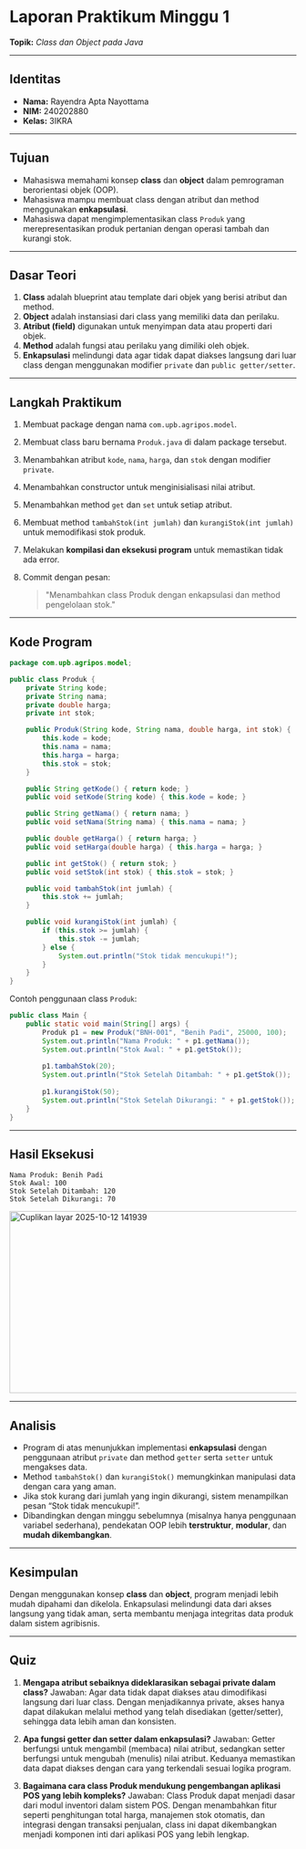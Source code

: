 # **Laporan Praktikum Minggu 1**

**Topik:** *Class dan Object pada Java*

---

## **Identitas**

* **Nama:** Rayendra Apta Nayottama
* **NIM:** 240202880
* **Kelas:** 3IKRA

---

## **Tujuan**

* Mahasiswa memahami konsep **class** dan **object** dalam pemrograman berorientasi objek (OOP).
* Mahasiswa mampu membuat class dengan atribut dan method menggunakan **enkapsulasi**.
* Mahasiswa dapat mengimplementasikan class `Produk` yang merepresentasikan produk pertanian dengan operasi tambah dan kurangi stok.

---

## **Dasar Teori**

1. **Class** adalah blueprint atau template dari objek yang berisi atribut dan method.
2. **Object** adalah instansiasi dari class yang memiliki data dan perilaku.
3. **Atribut (field)** digunakan untuk menyimpan data atau properti dari objek.
4. **Method** adalah fungsi atau perilaku yang dimiliki oleh objek.
5. **Enkapsulasi** melindungi data agar tidak dapat diakses langsung dari luar class dengan menggunakan modifier `private` dan `public getter/setter`.

---

## **Langkah Praktikum**

1. Membuat package dengan nama `com.upb.agripos.model`.
2. Membuat class baru bernama `Produk.java` di dalam package tersebut.
3. Menambahkan atribut `kode`, `nama`, `harga`, dan `stok` dengan modifier `private`.
4. Menambahkan constructor untuk menginisialisasi nilai atribut.
5. Menambahkan method `get` dan `set` untuk setiap atribut.
6. Membuat method `tambahStok(int jumlah)` dan `kurangiStok(int jumlah)` untuk memodifikasi stok produk.
7. Melakukan **kompilasi dan eksekusi program** untuk memastikan tidak ada error.
8. Commit dengan pesan:

   > "Menambahkan class Produk dengan enkapsulasi dan method pengelolaan stok."

---

## **Kode Program**

```java
package com.upb.agripos.model;

public class Produk {
    private String kode;
    private String nama;
    private double harga;
    private int stok;

    public Produk(String kode, String nama, double harga, int stok) {
        this.kode = kode;
        this.nama = nama;
        this.harga = harga;
        this.stok = stok;
    }

    public String getKode() { return kode; }
    public void setKode(String kode) { this.kode = kode; }

    public String getNama() { return nama; }
    public void setNama(String nama) { this.nama = nama; }

    public double getHarga() { return harga; }
    public void setHarga(double harga) { this.harga = harga; }

    public int getStok() { return stok; }
    public void setStok(int stok) { this.stok = stok; }

    public void tambahStok(int jumlah) {
        this.stok += jumlah;
    }

    public void kurangiStok(int jumlah) {
        if (this.stok >= jumlah) {
            this.stok -= jumlah;
        } else {
            System.out.println("Stok tidak mencukupi!");
        }
    }
}
```

Contoh penggunaan class `Produk`:

```java
public class Main {
    public static void main(String[] args) {
        Produk p1 = new Produk("BNH-001", "Benih Padi", 25000, 100);
        System.out.println("Nama Produk: " + p1.getNama());
        System.out.println("Stok Awal: " + p1.getStok());
        
        p1.tambahStok(20);
        System.out.println("Stok Setelah Ditambah: " + p1.getStok());
        
        p1.kurangiStok(50);
        System.out.println("Stok Setelah Dikurangi: " + p1.getStok());
    }
}
```

---

## **Hasil Eksekusi**

```
Nama Produk: Benih Padi
Stok Awal: 100
Stok Setelah Ditambah: 120
Stok Setelah Dikurangi: 70
```

<img width="737" height="319" alt="Cuplikan layar 2025-10-12 141939" src="https://github.com/user-attachments/assets/fbadc55b-9c8d-4109-b643-26904579701f" />


---

## **Analisis**

* Program di atas menunjukkan implementasi **enkapsulasi** dengan penggunaan atribut `private` dan method `getter` serta `setter` untuk mengakses data.
* Method `tambahStok()` dan `kurangiStok()` memungkinkan manipulasi data dengan cara yang aman.
* Jika stok kurang dari jumlah yang ingin dikurangi, sistem menampilkan pesan “Stok tidak mencukupi!”.
* Dibandingkan dengan minggu sebelumnya (misalnya hanya penggunaan variabel sederhana), pendekatan OOP lebih **terstruktur**, **modular**, dan **mudah dikembangkan**.

---

## **Kesimpulan**

Dengan menggunakan konsep **class** dan **object**, program menjadi lebih mudah dipahami dan dikelola.
Enkapsulasi melindungi data dari akses langsung yang tidak aman, serta membantu menjaga integritas data produk dalam sistem agribisnis.

---

## **Quiz**

1. **Mengapa atribut sebaiknya dideklarasikan sebagai private dalam class?**
   Jawaban:
   Agar data tidak dapat diakses atau dimodifikasi langsung dari luar class. Dengan menjadikannya private, akses hanya dapat    dilakukan melalui method yang telah disediakan (getter/setter), sehingga data lebih aman dan konsisten.

2. **Apa fungsi getter dan setter dalam enkapsulasi?**
   Jawaban:
   Getter berfungsi untuk mengambil (membaca) nilai atribut, sedangkan setter berfungsi untuk mengubah (menulis) nilai          atribut. Keduanya memastikan data dapat diakses dengan cara yang terkendali sesuai logika program.

3. **Bagaimana cara class Produk mendukung pengembangan aplikasi POS yang lebih kompleks?**
   Jawaban:
   Class Produk dapat menjadi dasar dari modul inventori dalam sistem POS. Dengan menambahkan fitur seperti penghitungan        total harga, manajemen stok otomatis, dan integrasi dengan transaksi penjualan, class ini dapat dikembangkan menjadi         komponen inti dari aplikasi POS yang lebih lengkap.
